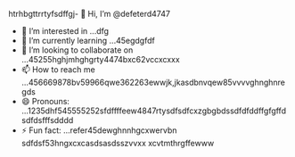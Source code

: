 htrhbgttrrtyfsdffgj- 👋 Hi, I’m @defeterd4747
- 👀 I’m interested in ...dfg
- 🌱 I’m currently learning ...45egdgfdf
- 💞️ I’m looking to collaborate on ...45255hghjmhghgrty4474bxc62vccxcxxx
- 📫 How to reach me ...456669878bv59966qwe362263ewwjk,jkasdbnvqew85vvvvghnghnregds
- 😄 Pronouns: ...1235dhf545555252sfdffffeew4847rtysdfsdfcxzgbgbdssdfdfddffgfgffdsdfdsfffsdddd
- ⚡ Fun fact: ...refer45dewghnnhgcxwervbn
sdfdsf53hngxcxcasdsasdsszvvxx
xcvtmthrgffewww
<!---ddd15345dsfsesess
defeterd/defeterd is a ✨ special ✨ repository because its `README.md` (this file) juyappears on your GitHub profile.366bgfjmydsfdssdsjxcvxcv
You can click the Preview link to take a look at your changes.58
--->
